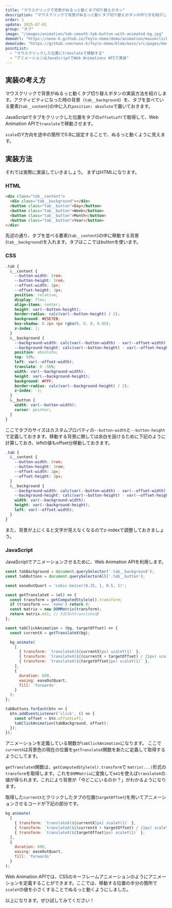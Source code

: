 ```yaml
---
title: "マウスクリックで背景がぬるっと動くタブ切り替えボタン"
description: "マウスクリックで背景がぬるっと動くタブ切り替えボタンの作り方を紹介します。タブ切り替えのボタンに使用することで、ユーザー体験を高めるタブ切り替えになるでしょう。"
order: 1
update: 2025-07-01
group: "タブ"
image: "/images/animation/tab-smooth-tab-button-with-animated-bg.jpg"
demoUrl: "https://nono-k.github.io/feylo-demo/demo/animation/mouseclick-smooth-tab-button-with-animated-bg/"
demoCode: "https://github.com/nono-k/feylo-demo/blob/main/src/pages/demo/animation/mouseclick-smooth-tab-button-with-animated-bg.astro"
pointList:
  - "マウスクリックした位置にtranslateで移動する"
  - "アニメーションはJavaScriptでWeb Animations APIで実装"
---
```


## 実装の考え方

マウスクリックで背景がぬるっと動くタブ切り替えボタンの実装方法を紹介します。アクティビティになった時の背景（`tab__background`）を、タブを並べている要素(`tab__content`)の中に入れ`position: absolute`で置いておきます。

JavaScriptでタブをクリックした位置をタブの`offsetLeft`で取得して、Web Animation APIで`translate`で移動させます。

`scale`のY方向を途中の箇所で0.8に設定することで、ぬるっと動くように見えます。

## 実装方法

それでは実際に実装していきましょう。
まずはHTMLになります。

### HTML

```html [HTML]
<div class="tab__content">
  <div class="tab__background"></div>
  <button class="tab__button">Day</button>
  <button class="tab__button">Week</button>
  <button class="tab__button">Month</button>
  <button class="tab__button">Year</button>
</div>
```

先述の通り、タブを並べる要素(`tab__content`)の中に移動する背景(`tab__background`)を入れます。タブはここではbuttonを使います。

### CSS

```scss [CSS]
.tab {
  &__content {
    --button-width: 5rem;
    --button-height: 3rem;
    --offset-width: 2px;
    --offset-height: 3px;
    position: relative;
    display: flex;
    align-items: center;
    height: var(--button-height);
    border-radius: calc(var(--button-height) / 2);
    background: #E5E7EB;
    box-shadow: 0 2px 4px rgba(0, 0, 0, 0.05);
    z-index: 1;
  }
  &__background {
    --background-width: calc(var(--button-width) - var(--offset-width) * 2);
    --background-height: calc(var(--button-height) - var(--offset-height) * 2);
    position: absolute;
    top: 50%;
    left: var(--offset-width);
    translate: 0 -50%;
    width: var(--background-width);
    height: var(--background-height);
    background: #FFF;
    border-radius: calc(var(--background-height) / 2);
    z-index: -1;
  }
  &__button {
    width: var(--button-width);
    cursor: pointer;
  }
}
```

ここでタブのサイズはカスタムプロパティの`--button-width`と`--button-height`で定義しておきます。移動する背景に関しては余白を設けるために下記のように計算しておき、leftの値もoffset分移動しておきます。

```scss
.tab {
  &__content {
    --button-width: 5rem;
    --button-height: 3rem;
    --offset-width: 2px;
    --offset-height: 3px;
  }
  &__background {
    --background-width: calc(var(--button-width) - var(--offset-width) * 2);
    --background-height: calc(var(--button-height) - var(--offset-height) * 2);
    width: var(--background-width);
    height: var(--background-height);
    left: var(--offset-width);
  }
}
```

また、背景が上にくると文字が見えなくなるのでz-indexで調整しておきましょう。

### JavaScript

JavaScriptでアニメーションさせるために、Web Animation APIを利用します。

```js [JavaScript]
const tabBackground = document.querySelector('.tab__background');
const tabButtons = document.querySelectorAll('.tab__button');

const easeOutQuart = 'cubic-bezier(0.25, 1, 0.5, 1)';

const getTranslateX = (el) => {
  const transform = getComputedStyle(el).transform;
  if (transform === 'none') return 0;
  const matrix = new DOMMatrix(transform);
  return matrix.m41; // X方向のtranslate値
};

const tabClickAnimation = (bg, targetOffset) => {
  const currentX = getTranslateX(bg);

  bg.animate(
    [
      { transform: `translateX(${currentX}px) scaleY(1)` },
      { transform: `translateX(${(currentX + targetOffset) / 2}px) scaleY(0.8)` },
      { transform: `translateX(${targetOffset}px) scaleY(1)` },
    ],
    {
      duration: 600,
      easing: easeOutQuart,
      fill: 'forwards'
    }
  );
};

tabButtons.forEach(btn => {
  btn.addEventListener('click', () => {
    const offset = btn.offsetLeft;
    tabClickAnimation(tabBackground, offset);
  });
});
```

アニメーションを定義している関数が`tabClickAnimation`になります。
ここで`currentX`は背景色の現在の位置を`getTranslateX`関数を新たに定義して取得するようにしてます。

`getTranslateX`関数は、`getComputedStyle(el).transform`で `matrix(...)`形式の `transform`を取得します。これを`DOMMatrix`に変換して`m41`を使えば`translateX`の値が得られます。これにより背景が「今どこにいるのか？」がわかるようになります。

取得した`currentX`とクリックしたタブの位置(`targetOffset`)を用いてアニメーションさせるコードが下記の部分です。

```js
bg.animate(
  [
    { transform: `translateX(${currentX}px) scaleY(1)` },
    { transform: `translateX(${(currentX + targetOffset) / 2}px) scaleY(0.8)` },
    { transform: `translateX(${targetOffset}px) scaleY(1)` },
  ],
  {
    duration: 600,
    easing: easeOutQuart,
    fill: 'forwards'
  }
);
```

Web Animation APIでは、CSSのキーフレームアニメーションのようにアニメーションを定義することができます。ここでは、移動する位置の半分の箇所で`scaleY`の値を小さくすることでぬるっと動くようにしました。

以上になります。ぜひ試してみてください！
